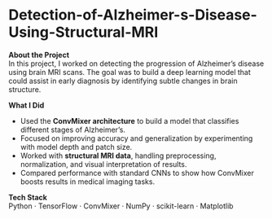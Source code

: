 # Detection-of-Alzheimer-s-Disease-Using-Structural-MRI

**About the Project**  
In this project, I worked on detecting the progression of Alzheimer’s disease using brain MRI scans. The goal was to build a deep learning model that could assist in early diagnosis by identifying subtle changes in brain structure.

**What I Did**
- Used the **ConvMixer architecture** to build a model that classifies different stages of Alzheimer’s.
- Focused on improving accuracy and generalization by experimenting with model depth and patch size.
- Worked with **structural MRI data**, handling preprocessing, normalization, and visual interpretation of results.
- Compared performance with standard CNNs to show how ConvMixer boosts results in medical imaging tasks.

**Tech Stack**  
Python · TensorFlow · ConvMixer · NumPy · scikit-learn · Matplotlib

